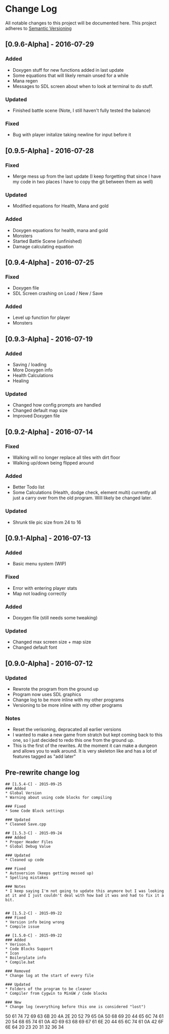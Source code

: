 # Change Log

All notable changes to this project will be documented here.
This project adheres to [Semantic Versioning](http://semver.org/)


## [0.9.6-Alpha] - 2016-07-29
### Added
* Doxygen stuff for new functions added in last update
* Some equations that will likely remain unsed for a while
* Mana regen
* Messages to SDL screen about when to look at terminal to do stuff.

### Updated
* Finished battle scene (Note, I still haven't fully tested the balance)

### Fixed
* Bug with player initalize taking newline for input before it


## [0.9.5-Alpha] - 2016-07-28
### Fixed
* Merge mess up from the last update (I keep forgetting that since I have my code in two places I have to copy the git between them as well)

### Updated
* Modified equations for Health, Mana and gold

### Added
* Doxygen equations for health, mana and gold
* Monsters
* Started Battle Scene (unfinished)
* Damage calculating equation

## [0.9.4-Alpha] - 2016-07-25
### Fixed
* Doxygen file
* SDL Screen crashing on Load / New / Save

### Added
* Level up function for player
* Monsters


## [0.9.3-Alpha] - 2016-07-19
### Added
* Saving / loading
* More Doxygen info
* Health Calculations
* Healing

### Updated
* Changed how config prompts are handled
* Changed default map size
* Improved Doxygen file


## [0.9.2-Alpha] - 2016-07-14
### Fixed
* Walking will no longer replace all tiles with dirt floor
* Walking up/down being flipped around

### Added
* Better Todo list
* Some Calculations (Health, dodge check, element multi) currently all just a carry over from the old program. Will likely be changed later.

### Updated
* Shrunk tile pic size from 24 to 16


## [0.9.1-Alpha] - 2016-07-13
### Added
* Basic menu system (WIP)

### Fixed
* Error with entering player stats
* Map not loading correctly

### Added
* Doxygen file (still needs some tweaking)

### Updated
* Changed max screen size + map size
* Changed default font


## [0.9.0-Alpha] - 2016-07-12
### Updated
* Rewrote the program from the ground up
* Program now uses SDL graphics
* Change log to be more inline with my other programs
* Versioning to be more inline with my other programs

### Notes
* Reset the verisoning, depracated all earlier versions
* I wanted to make a new game from stratch but kept coming back to this one, so I just decided to redo this one from the ground up.
* This is the first of the rewrites. At the moment it can make a dungeon and allows you to walk around. It is very skeleton like and has a lot of features tagged as "add later"


## Pre-rewrite change log
```
## [1.5.4-C] - 2015-09-25
### Added
* Global Version
* Warning about using code blocks for compiling

### Fixed
* Some Code Block settings

### Updated
* Cleaned Save.cpp

## [1.5.3-C] - 2015-09-24
### Added
* Proper Header Files
* Global Debug Value

### Updated
* Cleaned up code

### Fixed
* Autoversion (keeps getting messed up)
* Spelling mistakes

### Notes
* I keep saying I'm not going to update this anymore but I was looking at it and I just couldn't deal with how bad it was and had to fix it a bit.


## [1.5.2-C] - 2015-09-22
### Fixed
* Version info being wrong
* Compile issue

## [1.5.0-C] - 2015-09-22
### Added
* Verison.h 
* Code Blocks Support
* Icon
* Boilerplate info
* Compile.bat

### Removed
* Change log at the start of every file

### Updated
* Folders of the program to be cleaner
* Compiler from Cygwin to MinGW / Code blocks

### New
* Change log (everything before this one is considered "lost")
```


50 61 74 72 69 63 6B 20 4A 2E 20 52 79 65 0A 50 68 69 20 44 65 6C 74 61 20 54 68 65 74 61 0A 4D 69 63 68 69 67 61 6E 20 44 65 6C 74 61 0A 42 6F 6E 64 20 23 20 31 32 36 34
